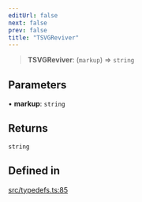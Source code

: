 ```yaml
---
editUrl: false
next: false
prev: false
title: "TSVGReviver"
---
```


> **TSVGReviver**: (`markup`) => `string`

## Parameters

• **markup**: `string`

## Returns

`string`

## Defined in

[src/typedefs.ts:85](https://github.com/fabricjs/fabric.js/blob/c093e29e73123dafcfa091ff4d5e04e690bb796e/src/typedefs.ts#L85)
